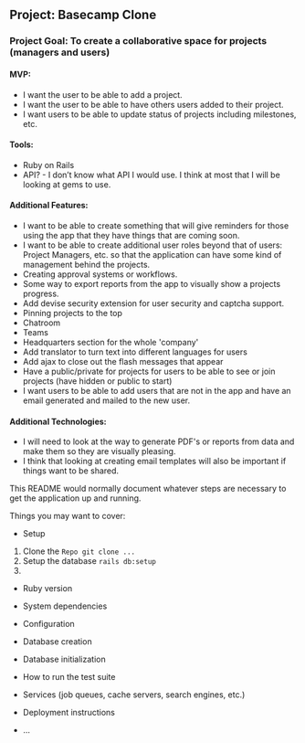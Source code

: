 ## Project: Basecamp Clone
### Project Goal: To create a collaborative space for projects (managers and users)

#### MVP:
* I want the user to be able to add a project.
* I want the user to be able to have others users added to their project. 
* I want users to be able to update status of projects including milestones, etc.

#### Tools:
* Ruby on Rails
* API? - I don’t know what API I would use. I think at most that I will be looking at gems to use. 

#### Additional Features:
* I want to be able to create something that will give reminders for those using the app that they have things that are coming soon. 
* I want to be able to create additional user roles beyond that of users: Project Managers, etc. so that the application can have some kind of management behind the projects. 
* Creating approval systems or workflows. 
* Some way to export reports from the app to visually show a projects progress. 
* Add devise security extension for user security and captcha support.
* Pinning projects to the top
* Chatroom
* Teams
* Headquarters section for the whole 'company'
* Add translator to turn text into different languages for users
* Add ajax to close out the flash messages that appear
* Have a public/private for projects for users to be able to see or join projects (have hidden or public to start)
* I want users to be able to add users that are not in the app and have an email generated and mailed to the new user. 

#### Additional Technologies:
* I will need to look at the way to generate PDF's or reports from data and make them so they are visually pleasing. 
* I think that looking at creating email templates will also be important if things want to be shared. 



This README would normally document whatever steps are necessary to get the
application up and running.

Things you may want to cover:

* Setup
1. Clone the `Repo git clone ...`
2. Setup the database `rails db:setup`
3. 

* Ruby version

* System dependencies

* Configuration

* Database creation

* Database initialization

* How to run the test suite

* Services (job queues, cache servers, search engines, etc.)

* Deployment instructions

* ...
